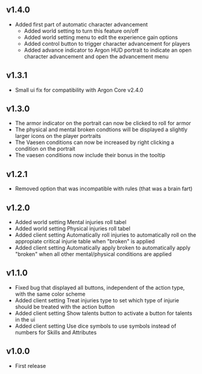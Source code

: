 ## v1.4.0
- Added first part of automatic character advancement
  - Added world setting to turn this feature on/off
  - Added world setting menu to edit the experience gain options
  - Added control button to trigger character advancement for players
  - Added advance indicator to Argon HUD portrait to indicate an open character advancement and open the advancement menu

## v1.3.1
- Small ui fix for compatibility with Argon Core v2.4.0

## v1.3.0
- The armor indicator on the portrait can now be clicked to roll for armor
- The physical and mental broken condtions will be displayed a slightly larger icons on the player portraits
- The Vaesen conditions can now be increased by right clicking a condition on the portrait
- The vaesen conditions now include their bonus in the tooltip

## v1.2.1
- Removed option that was incompatible with rules (that was a brain fart)

## v1.2.0
- Added world setting Mental injuries roll tabel
- Added world setting Physical injuries roll tabel
- Added client setting Automatically roll injuries to automatically roll on the appropiate critical injurie table when "broken" is applied
- Added client setting Automatically apply broken to automatically apply "broken" when all other mental/physical conditions are applied

## v1.1.0
- Fixed bug that displayed all buttons, independent of the action type, with the same color scheme
- Added client setting Treat injuries type to set which type of injurie should be treated with the action button
- Added client setting Show talents button to activate a button for talents in the ui
- Added client setting Use dice symbols to use symbols instead of numbers for Skills and Attributes

## v1.0.0
- First release
